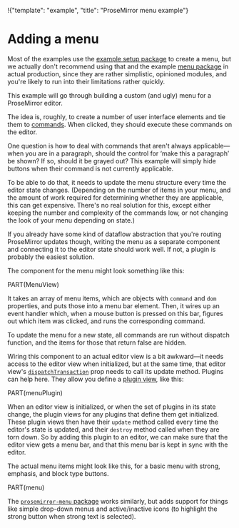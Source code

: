 !{"template": "example", "title": "ProseMirror menu example"}

<style>
  .menubar {
    border-bottom: 1px solid rgba(0, 0, 0, 0.2);
    line-height: 0.1;
  }
  .menuicon {
    display: inline-block;
    border-right: 1px solid rgba(0, 0, 0, 0.2);
    color: #888;
    line-height: 1;
    padding: 0 7px;
    margin: 1px;
    cursor: pointer;
    text-align: center;
    min-width: 1.4em;
  }
  .strong, .heading { font-weight: bold; }
  .em { font-style: italic; }

  #editor { padding-top: 0 }
</style>

# Adding a menu

Most of the examples use the [example setup
package](https://github.com/prosemirror/prosemirror-example-setup) to
create a menu, but we actually don't recommend using that and the
example [menu
package](https://github.com/prosemirror/prosemirror-menu) in actual
production, since they are rather simplistic, opinioned modules, and
you're likely to run into their limitations rather quickly.

This example will go through building a custom (and ugly) menu for a
ProseMirror editor.

<div id=editor></div>

The idea is, roughly, to create a number of user interface elements
and tie them to [commands](/doc/guide/#commands). When clicked, they
should execute these commands on the editor.

One question is how to deal with commands that aren't always
applicable—when you are in a paragraph, should the control for ‘make
this a paragraph’ be shown? If so, should it be grayed out? This
example will simply hide buttons when their command is not currently
applicable.

To be able to do that, it needs to update the menu structure every
time the editor state changes. (Depending on the number of items in
your menu, and the amount of work required for determining whether
they are applicable, this can get expensive. There's no real solution
for this, except either keeping the number and complexity of the
commands low, or not changing the look of your menu depending on
state.)

If you already have some kind of dataflow abstraction that you're
routing ProseMirror updates though, writing the menu as a separate
component and connecting it to the editor state should work well. If
not, a plugin is probably the easiest solution.

The component for the menu might look something like this:

PART(MenuView)

It takes an array of menu items, which are objects with `command` and
`dom` properties, and puts those into a menu bar element. Then, it
wires up an event handler which, when a mouse button is pressed on
this bar, figures out which item was clicked, and runs the
corresponding command.

To update the menu for a new state, all commands are run without
dispatch function, and the items for those that return false are
hidden.

Wiring this component to an actual editor view is a bit awkward—it
needs access to the editor view when initialized, but at the same
time, that editor view's
[`dispatchTransaction`](##view.DirectEditorProps.dispatchTransaction)
prop needs to call its update method. Plugins can help here. They
allow you define a [plugin view](##state.PluginSpec.view), like this:

PART(menuPlugin)

When an editor view is initialized, or when the set of plugins in its
state change, the plugin views for any plugins that define them get
initialized. These plugin views then have their `update` method called
every time the editor's state is updated, and their `destroy` method
called when they are torn down. So by adding this plugin to an editor,
we can make sure that the editor view gets a menu bar, and that this
menu bar is kept in sync with the editor.

The actual menu items might look like this, for a basic menu with
strong, emphasis, and block type buttons.

PART(menu)

The [`prosemirror-menu`
package](https://github.com/prosemirror/prosemirror-menu) works
similarly, but adds support for things like simple drop-down menus and
active/inactive icons (to highlight the strong button when strong text
is selected).

<div style="display: none" id=content>
  <h3>Simple editor</h3>
  <p>With a very crude menu bar.
</div>
